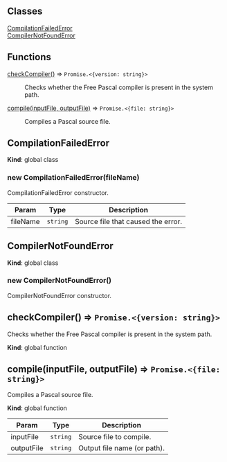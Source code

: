 ## Classes

<dl>
<dt><a href="#CompilationFailedError">CompilationFailedError</a></dt>
<dd></dd>
<dt><a href="#CompilerNotFoundError">CompilerNotFoundError</a></dt>
<dd></dd>
</dl>

## Functions

<dl>
<dt><a href="#checkCompiler">checkCompiler()</a> ⇒ <code>Promise.&lt;{version: string}&gt;</code></dt>
<dd><p>Checks whether the Free Pascal compiler is present in the system path.</p>
</dd>
<dt><a href="#compile">compile(inputFile, outputFile)</a> ⇒ <code>Promise.&lt;{file: string}&gt;</code></dt>
<dd><p>Compiles a Pascal source file.</p>
</dd>
</dl>

<a name="CompilationFailedError"></a>

## CompilationFailedError
**Kind**: global class  
<a name="new_CompilationFailedError_new"></a>

### new CompilationFailedError(fileName)
CompilationFailedError constructor.


| Param | Type | Description |
| --- | --- | --- |
| fileName | <code>string</code> | Source file that caused the error. |

<a name="CompilerNotFoundError"></a>

## CompilerNotFoundError
**Kind**: global class  
<a name="new_CompilerNotFoundError_new"></a>

### new CompilerNotFoundError()
CompilerNotFoundError constructor.

<a name="checkCompiler"></a>

## checkCompiler() ⇒ <code>Promise.&lt;{version: string}&gt;</code>
Checks whether the Free Pascal compiler is present in the system path.

**Kind**: global function  
<a name="compile"></a>

## compile(inputFile, outputFile) ⇒ <code>Promise.&lt;{file: string}&gt;</code>
Compiles a Pascal source file.

**Kind**: global function  

| Param | Type | Description |
| --- | --- | --- |
| inputFile | <code>string</code> | Source file to compile. |
| outputFile | <code>string</code> | Output file name (or path). |

